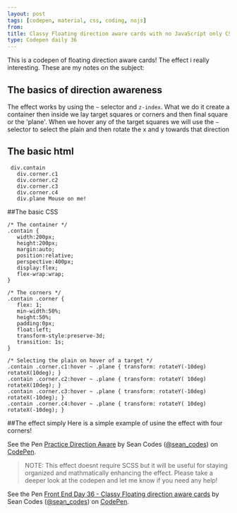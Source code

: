 ```yaml
---
layout: post
tags: [codepen, material, css, coding, nojs]
from: 
title: Classy Floating direction aware cards with no JavaScript only CSS
type: Codepen daily 36
---
```


This is a codepen of floating direction aware cards! The effect i really interesting. These are my notes on the subject:

## The basics of direction awareness
The effect works by using the `~` selector and `z-index`. What we do it create a container then inside we lay target squares or corners and then final square or the 'plane'. When we hover any of the target squares we will use the `~` selector to select the plain and then rotate the x and y towards that direction

## The basic html

     div.contain
       div.corner.c1
       div.corner.c2
       div.corner.c3
       div.corner.c4
       div.plane Mouse on me!

##The basic CSS

    /* The container */
    .contain {
       width:200px;
       height:200px;
       margin:auto;
       position:relative;
       perspective:400px;
       display:flex;
       flex-wrap:wrap;
    }

    /* The corners */
    .contain .corner {
       flex: 1;
       min-width:50%;
       height:50%;
       padding:0px;
       float:left;
       transform-style:preserve-3d;
       transition: 1s;
    }

    /* Selecting the plain on hover of a target */
    .contain .corner.c1:hover ~ .plane { transform: rotateY(-10deg) rotateX(10deg); }
    .contain .corner.c2:hover ~ .plane { transform: rotateY( 10deg) rotateX(10deg); }
    .contain .corner.c3:hover ~ .plane { transform: rotateY(-10deg) rotateX(-10deg); }
    .contain .corner.c4:hover ~ .plane { transform: rotateY( 10deg) rotateX(-10deg); }

##The effect simply
Here is a simple example of usine the effect with four corners!

<p data-height="300" data-theme-id="dark" data-slug-hash="wgXNvv" data-default-tab="css,result" data-user="sean_codes" data-embed-version="2" data-pen-title="Practice Direction Aware" class="codepen">See the Pen <a href="http://codepen.io/sean_codes/pen/wgXNvv/">Practice Direction Aware</a> by Sean Codes (<a href="http://codepen.io/sean_codes">@sean_codes</a>) on <a href="http://codepen.io">CodePen</a>.</p>
<script async src="https://production-assets.codepen.io/assets/embed/ei.js"></script>

>NOTE: This effect doesnt require SCSS but it will be useful for staying organized and mathmatically enhancing the effect.
Please take a deeper look at the codepen and let me know if you need any help! 

<p data-height="500" data-theme-id="dark" data-slug-hash="jBEBpz" data-default-tab="css,result" data-user="sean_codes" data-embed-version="2" data-pen-title="Front End Day 36 - Classy Floating direction aware cards" class="codepen">See the Pen <a href="http://codepen.io/sean_codes/pen/jBEBpz/">Front End Day 36 - Classy Floating direction aware cards</a> by Sean Codes (<a href="http://codepen.io/sean_codes">@sean_codes</a>) on <a href="http://codepen.io">CodePen</a>.</p>
<script async src="https://production-assets.codepen.io/assets/embed/ei.js"></script>
